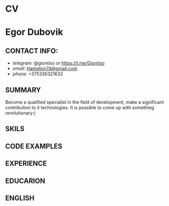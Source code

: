 # CV
# Egor Dubovik
## CONTACT INFO:

+ *telegram:* @giontiso *or*
 <https://t.me/Giontiso>
+ *email:* <Hamelion74@gmail.com>
+ *phone:* +375336321632


## SUMMARY

Become a qualified specialist in the field of development, make a significant contribution to it technologies. It is possible to come up with something revolutionary:)


## SKILS




## CODE EXAMPLES


## EXPERIENCE


## EDUCARION


## ENGLISH



